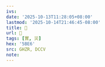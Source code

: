 ```yaml
---
ivs:
date: '2025-10-13T11:28:05+08:00'
lastmod: '2025-10-14T21:46:45-08:00'
title: 󰛗
url: 󰛗
tags: [實, 災]
hex: '5BE6'
src: GHZR, DCCV
note:
---
```

